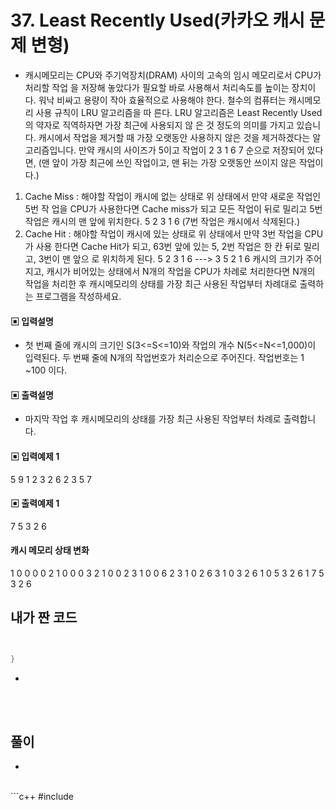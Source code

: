 # 37. Least Recently Used(카카오 캐시 문제 변형)

* 캐시메모리는 CPU와 주기억장치(DRAM) 사이의 고속의 임시 메모리로서 CPU가 처리할 작업
을 저장해 놓았다가 필요할 바로 사용해서 처리속도를 높이는 장치이다. 워낙 비싸고 용량이 
작아 효율적으로 사용해야 한다. 철수의 컴퓨터는 캐시메모리 사용 규칙이 LRU 알고리즘을 따
른다. LRU 알고리즘은 Least Recently Used 의 약자로 직역하자면 가장 최근에 사용되지 않
은 것 정도의 의미를 가지고 있습니다. 캐시에서 작업을 제거할 때 가장 오랫동안 사용하지 
않은 것을 제거하겠다는 알고리즘입니다. 
만약 캐시의 사이즈가 5이고 작업이 
2 3 1 6 7 순으로 저장되어 있다면, 
(맨 앞이 가장 최근에 쓰인 작업이고, 맨 뒤는 가장 오랫동안 쓰이지 않은 작업이다.)
1) Cache Miss : 해야할 작업이 캐시에 없는 상태로 위 상태에서 만약 새로운 작업인 5번 작
업을 CPU가 사용한다면 Cache miss가 되고 모든 작업이 뒤로 밀리고 5번작업은 캐시의 맨 
앞에 위치한다. 
5 2 3 1 6 (7번 작업은 캐시에서 삭제된다.)
2) Cache Hit : 해야할 작업이 캐시에 있는 상태로 위 상태에서 만약 3번 작업을 CPU가 사용
한다면 Cache Hit가 되고, 63번 앞에 있는 5, 2번 작업은 한 칸 뒤로 밀리고, 3번이 맨 앞으
로 위치하게 된다. 
5 2 3 1 6 ---> 3 5 2 1 6
캐시의 크기가 주어지고, 캐시가 비어있는 상태에서 N개의 작업을 CPU가 차례로 처리한다면 
N개의 작업을 처리한 후 캐시메모리의 상태를 가장 최근 사용된 작업부터 차례대로 출력하는 
프로그램을 작성하세요.




#### ▣ 입력설명

* 첫 번째 줄에 캐시의 크기인 S(3<=S<=10)와 작업의 개수 N(5<=N<=1,000)이 입력된다.
두 번째 줄에 N개의 작업번호가 처리순으로 주어진다. 작업번호는 1 ~100 이다.





#### ▣ 출력설명

* 마지막 작업 후 캐시메모리의 상태를 가장 최근 사용된 작업부터 차례로 출력합니다.






#### ▣ 입력예제 1
5 9
1 2 3 2 6 2 3 5 7






#### ▣ 출력예제 1

7 5 3 2 6

#### 캐시 메모리 상태 변화
1 0 0 0 0
2 1 0 0 0
3 2 1 0 0
2 3 1 0 0
6 2 3 1 0
2 6 3 1 0
3 2 6 1 0
5 3 2 6 1
7 5 3 2 6



## 내가 짠 코드

```c++


}


```
* 
<br><br> 

## 풀이
*

<br/>
```c++
#include <stdio.h>

		


```
